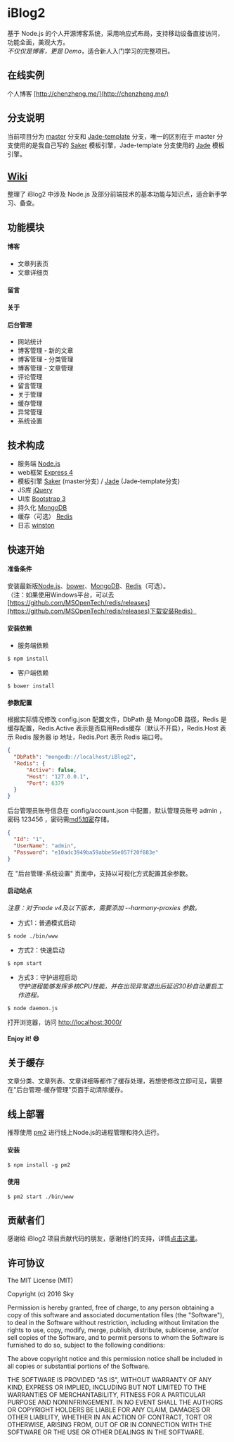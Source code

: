 # iBlog2
基于 Node.js 的个人开源博客系统，采用响应式布局，支持移动设备直接访问，功能全面，美观大方。  
_不仅仅是博客，更是 Demo_，适合新人入门学习的完整项目。

## 在线实例
个人博客 [http://chenzheng.me/](http://chenzheng.me/)

## 分支说明
当前项目分为 [master](https://github.com/eshengsky/iBlog2/tree/master) 分支和 [Jade-template](https://github.com/eshengsky/iBlog2/tree/Jade-template) 分支，唯一的区别在于 master 分支使用的是我自己写的 [Saker](https://github.com/eshengsky/saker) 模板引擎，Jade-template 分支使用的 [Jade](https://pugjs.org/) 模板引擎。

## [Wiki](https://github.com/eshengsky/iBlog2/wiki)
整理了 iBlog2 中涉及 Node.js 及部分前端技术的基本功能与知识点，适合新手学习、备查。  

## 功能模块
#### 博客
* 文章列表页  
* 文章详细页  

#### 留言
#### 关于
#### 后台管理
* 网站统计  
* 博客管理 - 新的文章  
* 博客管理 - 分类管理  
* 博客管理 - 文章管理  
* 评论管理  
* 留言管理  
* 关于管理  
* 缓存管理  
* 异常管理  
* 系统设置  

## 技术构成
* 服务端 [Node.js](https://nodejs.org/)
* web框架 [Express 4](http://expressjs.com/)
* 模板引擎 [Saker](https://github.com/eshengsky/saker) (master分支) / [Jade](https://pugjs.org/) (Jade-template分支)
* JS库 [jQuery](http://jquery.com/)
* UI库 [Bootstrap 3](http://getbootstrap.com/)
* 持久化 [MongoDB](https://www.mongodb.org/)
* 缓存（可选） [Redis](http://redis.io/)
* 日志 [winston](https://github.com/winstonjs/winston/)

## 快速开始
#### 准备条件
安装最新版[Node.js](https://nodejs.org/en/download/)、[bower](http://bower.io/)、[MongoDB](https://www.mongodb.org/downloads/)、[Redis](http://redis.io/download/)（可选）。  
（注：如果使用Windows平台，可以去[https://github.com/MSOpenTech/redis/releases](https://github.com/MSOpenTech/redis/releases)下载安装Redis）
#### 安装依赖
* 服务端依赖  
```Shell
$ npm install
```
* 客户端依赖  
```Shell
$ bower install
```

#### 参数配置
根据实际情况修改 config.json 配置文件，DbPath 是 MongoDB 路径，Redis 是缓存配置，Redis.Active 表示是否启用Redis缓存（默认不开启），Redis.Host 表示 Redis 服务器 ip 地址，Redis.Port 表示 Redis 端口号。  
```JSON
{
  "DbPath": "mongodb://localhost/iBlog2",
  "Redis": {
      "Active": false,
      "Host": "127.0.0.1",
      "Port": 6379
  }
}
```
后台管理员账号信息在 config/account.json 中配置，默认管理员账号 admin ，密码 123456 ，密码需[md5加密](http://md5jiami.51240.com/)存储。
```JSON
{
  "Id": "1",
  "UserName": "admin",
  "Password": "e10adc3949ba59abbe56e057f20f883e"
}
```
在 "后台管理-系统设置" 页面中，支持以可视化方式配置其余参数。
#### 启动站点  
*注意：对于node v4及以下版本，需要添加 --harmony-proxies 参数。*  

* 方式1：普通模式启动
```Shell
$ node ./bin/www 
```
* 方式2：快速启动
```Shell
$ npm start
```
* 方式3：守护进程启动  
_守护进程能够发挥多核CPU性能，并在出现异常退出后延迟30秒自动重启工作进程。_
```Shell
$ node daemon.js
```
打开浏览器，访问 [http://localhost:3000/](http://localhost:3000)
#### Enjoy it! :smile:

## 关于缓存
文章分类、文章列表、文章详细等都作了缓存处理，若想使修改立即可见，需要在"后台管理-缓存管理"页面手动清除缓存。

## 线上部署
推荐使用 [pm2](https://github.com/Unitech/pm2) 进行线上Node.js的进程管理和持久运行。
#### 安装
```Shell
$ npm install -g pm2
```
#### 使用
```Shell
$ pm2 start ./bin/www
```

## 贡献者们
感谢给 iBlog2 项目贡献代码的朋友，感谢他们的支持，详情[点击这里](https://github.com/eshengsky/iBlog2/graphs/contributors)。

## 许可协议
The MIT License (MIT)

Copyright (c) 2016 Sky

Permission is hereby granted, free of charge, to any person obtaining a copy
of this software and associated documentation files (the "Software"), to deal
in the Software without restriction, including without limitation the rights
to use, copy, modify, merge, publish, distribute, sublicense, and/or sell
copies of the Software, and to permit persons to whom the Software is
furnished to do so, subject to the following conditions:

The above copyright notice and this permission notice shall be included in all
copies or substantial portions of the Software.

THE SOFTWARE IS PROVIDED "AS IS", WITHOUT WARRANTY OF ANY KIND, EXPRESS OR
IMPLIED, INCLUDING BUT NOT LIMITED TO THE WARRANTIES OF MERCHANTABILITY,
FITNESS FOR A PARTICULAR PURPOSE AND NONINFRINGEMENT. IN NO EVENT SHALL THE
AUTHORS OR COPYRIGHT HOLDERS BE LIABLE FOR ANY CLAIM, DAMAGES OR OTHER
LIABILITY, WHETHER IN AN ACTION OF CONTRACT, TORT OR OTHERWISE, ARISING FROM,
OUT OF OR IN CONNECTION WITH THE SOFTWARE OR THE USE OR OTHER DEALINGS IN THE
SOFTWARE.
